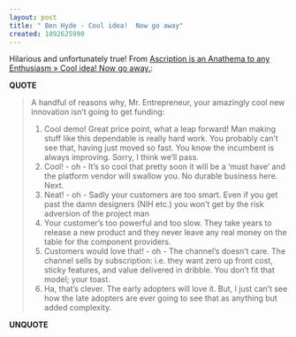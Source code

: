```yaml
---
layout: post
title: " Ben Hyde - Cool idea!  Now go away"
created: 1092625990
---
```

Hilarious and unfortunately true!
From <a href="http://enthusiasm.cozy.org/archives/2004/08/cool-idea-now-go-away/">Ascription is an Anathema to any Enthusiasm &raquo; Cool idea!  Now go away.</a>:
<p><strong>QUOTE</strong></p><blockquote>A handful of reasons why, Mr. Entrepreneur, your amazingly cool new innovation isn&#8217;t going to get funding:
<ol><li>Cool demo! Great price point, what a leap forward! Man making stuff like this dependable is really hard work. You probably can&#8217;t see that, having just moved so fast. You know the incumbent is always improving. Sorry, I think we&#8217;ll pass.</li><li>Cool! - oh - It&#8217;s so cool that pretty soon it will be a &#8216;must have&#8217; and the platform vendor will swallow you. No durable business here. Next.
</li><li>Neat! - oh - Sadly your customers are too smart. Even if you get past the damn designers (NIH etc.) you won&#8217;t get by the risk adversion of the project man<li>Your customer&#8217;s too powerful and too slow. They take years to release a new product and they never leave any real money on the table for the component providers.</li><li>Customers would love that! - oh - The channel&#8217;s doesn&#8217;t care. The channel sells by subscription: i.e. they want zero up front cost, sticky features, and value delivered in dribble. You don&#8217;t fit that model; your toast.
</li><li>Ha, that&#8217;s clever. The early adopters will love it. But, I just can&#8217;t see how the late adopters are ever going to see that as anything but added complexity.</li></ol></blockquote><p><strong>UNQUOTE</strong></p>

